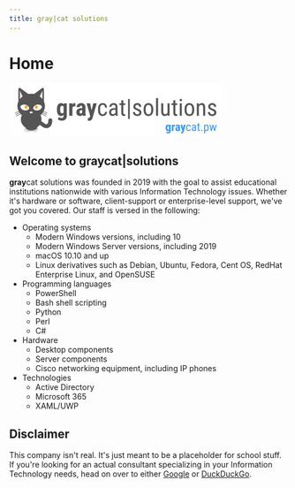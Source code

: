 ```yaml
---
title: gray|cat solutions
---
```

# Home

![graycatsolutions_logo](./img/logo.png)

## Welcome to **gray**cat|solutions

**gray**cat solutions was founded in 2019 with the goal to assist educational institutions nationwide with various Information Technology issues. Whether it's hardware or software, client-support or enterprise-level support, we've got you covered. Our staff is versed in the following:

- Operating systems
  - Modern Windows versions, including 10
  - Modern Windows Server versions, including 2019
  - macOS 10.10 and up
  - Linux derivatives such as Debian, Ubuntu, Fedora, Cent OS, RedHat Enterprise Linux, and OpenSUSE
- Programming languages
  - PowerShell
  - Bash shell scripting
  - Python
  - Perl
  - C#
- Hardware
  - Desktop components
  - Server components
  - Cisco networking equipment, including IP phones
- Technologies
  - Active Directory
  - Microsoft 365
  - XAML/UWP

## Disclaimer

This company isn't real. It's just meant to be a placeholder for school stuff. If you're looking for an actual consultant specializing in your Information Technology needs, head on over to either [Google](https://www.google.com) or [DuckDuckGo](https://www.duckduckgo.com).